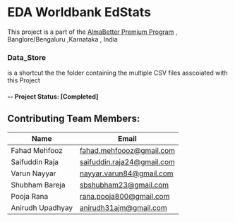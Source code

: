 #  EDA Worldbank EdStats

This project is a part of the [AlmaBetter Premium Program](https://www.almabetter.com/) , 
Banglore/Bengaluru ,Karnataka , India

### Data_Store
 is a shortcut the the folder containing the multiple CSV files asscoiated with this Project


#### -- Project Status: [Completed]


## Contributing Team Members:

|Name     |  Email   | 
|---------|-----------------|
|Fahad Mehfooz |    fahad.mehfoooz@gmail.com    |
|Saifuddin Raja |     saifuddin.raja24@gmail.com    |
|Varun Nayyar |     nayyar.varun84@gmail.com    |
|Shubham Bareja |     sbshubham23@gmail.com    |
|Pooja Rana |     rana.pooja800@gmail.com    |
|Anirudh Upadhyay |     anirudh31ajm@gmail.com    |

